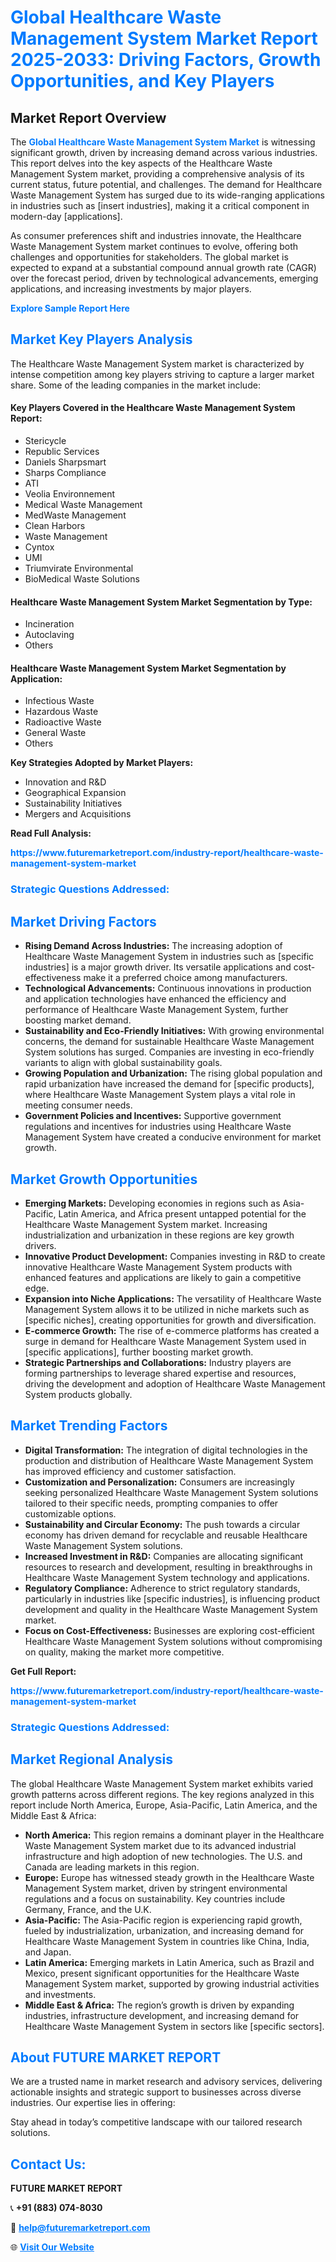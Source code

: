 <h1 style="color: #007BFF;">Global Healthcare Waste Management System Market Report 2025-2033: Driving Factors, Growth Opportunities, and Key Players</h1>

<section id="overview">
<h2>Market Report Overview</h2>
<p>The <a href="https://www.futuremarketreport.com/industry-report/healthcare-waste-management-system-market" style="color: #007BFF; text-decoration: none;"><strong>Global Healthcare Waste Management System Market</strong></a> is witnessing significant growth, driven by increasing demand across various industries. This report delves into the key aspects of the Healthcare Waste Management System market, providing a comprehensive analysis of its current status, future potential, and challenges. The demand for Healthcare Waste Management System has surged due to its wide-ranging applications in industries such as [insert industries], making it a critical component in modern-day [applications].</p>
<p>As consumer preferences shift and industries innovate, the Healthcare Waste Management System market continues to evolve, offering both challenges and opportunities for stakeholders. The global market is expected to expand at a substantial compound annual growth rate (CAGR) over the forecast period, driven by technological advancements, emerging applications, and increasing investments by major players.</p>
</section>

<section id="overview">
<p><a href="https://www.futuremarketreport.com/request-sample/reportId=64391" style="color: #007BFF; text-decoration: none;"><strong>Explore Sample Report Here</strong></a></p>
</section>

<section id="key-players">
<h2 style="color: #007BFF;">Market Key Players Analysis</h2>
<p>The Healthcare Waste Management System market is characterized by intense competition among key players striving to capture a larger market share. Some of the leading companies in the market include:</p>
<h4>Key Players Covered in the Healthcare Waste Management System Report:</h4>
<ul><li>Stericycle</li><li>Republic Services</li><li>Daniels Sharpsmart</li><li>Sharps Compliance</li><li>ATI</li><li>Veolia Environnement</li><li>Medical Waste Management</li><li>MedWaste Management</li><li>Clean Harbors</li><li>Waste Management</li><li>Cyntox</li><li>UMI</li><li>Triumvirate Environmental</li><li>BioMedical Waste Solutions</li></ul>
<h4>Healthcare Waste Management System Market Segmentation by Type:</h4>
<ul><li>Incineration</li><li>Autoclaving</li><li>Others</li></ul>

<h4>Healthcare Waste Management System Market Segmentation by Application:</h4>
<ul><li>Infectious Waste</li><li>Hazardous Waste</li><li>Radioactive Waste</li><li>General Waste</li><li>Others</li></ul>
<p><strong>Key Strategies Adopted by Market Players:</strong></p>
<ul>
<li>Innovation and R&D</li>
<li>Geographical Expansion</li>
<li>Sustainability Initiatives</li>
<li>Mergers and Acquisitions</li>
</ul>
</section>

<section>
<p><strong>Read Full Analysis: </strong></p><a href="https://www.futuremarketreport.com/industry-report/healthcare-waste-management-system-market" style="color: #007BFF; text-decoration: none;"><strong>https://www.futuremarketreport.com/industry-report/healthcare-waste-management-system-market</strong></a>
<h3 style="color: #007BFF;">Strategic Questions Addressed:</h3>
</section>

<section id="driving-factors">
<h2 style="color: #007BFF;">Market Driving Factors</h2>
<ul>
<li><strong>Rising Demand Across Industries:</strong> The increasing adoption of Healthcare Waste Management System in industries such as [specific industries] is a major growth driver. Its versatile applications and cost-effectiveness make it a preferred choice among manufacturers.</li>
<li><strong>Technological Advancements:</strong> Continuous innovations in production and application technologies have enhanced the efficiency and performance of Healthcare Waste Management System, further boosting market demand.</li>
<li><strong>Sustainability and Eco-Friendly Initiatives:</strong> With growing environmental concerns, the demand for sustainable Healthcare Waste Management System solutions has surged. Companies are investing in eco-friendly variants to align with global sustainability goals.</li>
<li><strong>Growing Population and Urbanization:</strong> The rising global population and rapid urbanization have increased the demand for [specific products], where Healthcare Waste Management System plays a vital role in meeting consumer needs.</li>
<li><strong>Government Policies and Incentives:</strong> Supportive government regulations and incentives for industries using Healthcare Waste Management System have created a conducive environment for market growth.</li>
</ul>
</section>

<section id="growth-opportunities">
<h2 style="color: #007BFF;">Market Growth Opportunities</h2>
<ul>
<li><strong>Emerging Markets:</strong> Developing economies in regions such as Asia-Pacific, Latin America, and Africa present untapped potential for the Healthcare Waste Management System market. Increasing industrialization and urbanization in these regions are key growth drivers.</li>
<li><strong>Innovative Product Development:</strong> Companies investing in R&D to create innovative Healthcare Waste Management System products with enhanced features and applications are likely to gain a competitive edge.</li>
<li><strong>Expansion into Niche Applications:</strong> The versatility of Healthcare Waste Management System allows it to be utilized in niche markets such as [specific niches], creating opportunities for growth and diversification.</li>
<li><strong>E-commerce Growth:</strong> The rise of e-commerce platforms has created a surge in demand for Healthcare Waste Management System used in [specific applications], further boosting market growth.</li>
<li><strong>Strategic Partnerships and Collaborations:</strong> Industry players are forming partnerships to leverage shared expertise and resources, driving the development and adoption of Healthcare Waste Management System products globally.</li>
</ul>
</section>

<section id="trending-factors">
<h2 style="color: #007BFF;">Market Trending Factors</h2>
<ul>
<li><strong>Digital Transformation:</strong> The integration of digital technologies in the production and distribution of Healthcare Waste Management System has improved efficiency and customer satisfaction.</li>
<li><strong>Customization and Personalization:</strong> Consumers are increasingly seeking personalized Healthcare Waste Management System solutions tailored to their specific needs, prompting companies to offer customizable options.</li>
<li><strong>Sustainability and Circular Economy:</strong> The push towards a circular economy has driven demand for recyclable and reusable Healthcare Waste Management System solutions.</li>
<li><strong>Increased Investment in R&D:</strong> Companies are allocating significant resources to research and development, resulting in breakthroughs in Healthcare Waste Management System technology and applications.</li>
<li><strong>Regulatory Compliance:</strong> Adherence to strict regulatory standards, particularly in industries like [specific industries], is influencing product development and quality in the Healthcare Waste Management System market.</li>
<li><strong>Focus on Cost-Effectiveness:</strong> Businesses are exploring cost-efficient Healthcare Waste Management System solutions without compromising on quality, making the market more competitive.</li>
</ul>
</section>

<section>
<p><strong>Get Full Report: </strong></p><a href="https://www.futuremarketreport.com/industry-report/healthcare-waste-management-system-market" style="color: #007BFF; text-decoration: none;"><strong>https://www.futuremarketreport.com/industry-report/healthcare-waste-management-system-market</strong></a>
<h3 style="color: #007BFF;">Strategic Questions Addressed:</h3>
</section>


<section id="regional-analysis">
<h2 style="color: #007BFF;">Market Regional Analysis</h2>
<p>The global Healthcare Waste Management System market exhibits varied growth patterns across different regions. The key regions analyzed in this report include North America, Europe, Asia-Pacific, Latin America, and the Middle East & Africa:</p>
<ul>
<li><strong>North America:</strong> This region remains a dominant player in the Healthcare Waste Management System market due to its advanced industrial infrastructure and high adoption of new technologies. The U.S. and Canada are leading markets in this region.</li>
<li><strong>Europe:</strong> Europe has witnessed steady growth in the Healthcare Waste Management System market, driven by stringent environmental regulations and a focus on sustainability. Key countries include Germany, France, and the U.K.</li>
<li><strong>Asia-Pacific:</strong> The Asia-Pacific region is experiencing rapid growth, fueled by industrialization, urbanization, and increasing demand for Healthcare Waste Management System in countries like China, India, and Japan.</li>
<li><strong>Latin America:</strong> Emerging markets in Latin America, such as Brazil and Mexico, present significant opportunities for the Healthcare Waste Management System market, supported by growing industrial activities and investments.</li>
<li><strong>Middle East & Africa:</strong> The region’s growth is driven by expanding industries, infrastructure development, and increasing demand for Healthcare Waste Management System in sectors like [specific sectors].</li>
</ul>
</section>

<footer>
<h2 style="color: #007BFF;">About FUTURE MARKET REPORT</h2>
<p>We are a trusted name in market research and advisory services, delivering actionable insights and strategic support to businesses across diverse industries. Our expertise lies in offering:</p>

<p>Stay ahead in today’s competitive landscape with our tailored research solutions.</p>

<h2 style="color: #007BFF;">Contact Us:</h2>
<p><strong>FUTURE MARKET REPORT</strong></p>
<p>📞 <strong>+91 (883) 074-8030</strong></p>
<p>📧 <strong><a href="mailto:help@futuremarketreport.com" style="color: #007BFF;">help@futuremarketreport.com</a></strong></p>
<p>🌐 <strong><a href="https://www.futuremarketreport.com/" style="color: #007BFF;">Visit Our Website</a></strong></p>
</footer>